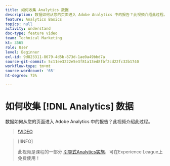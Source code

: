 ```yaml
---
title: 如何收集 Analytics 数据
description: 数据如何从您的页面进入 Adobe Analytics 中的报告？此视频介绍此过程。
feature: Analytics Basics
topics: null
activity: understand
doc-type: feature video
team: Technical Marketing
kt: 3565
role: User
level: Beginner
exl-id: 9d823311-8679-4d5b-873d-1ae0a49bbd7a
source-git-commit: 5c11ee3222e5e3f81a13ed8fbf2cd22fc32b1740
workflow-type: tm+mt
source-wordcount: '65'
ht-degree: 75%

---
```


# 如何收集 [!DNL Analytics] 数据

数据如何从您的页面进入 Adobe Analytics 中的报告？此视频介绍此过程。

>[!VIDEO](https://video.tv.adobe.com/v/28768/?quality=12)

>[!INFO]
>
> 此视频是课程的一部分 [引导式Analytics实施](https://experienceleague.adobe.com/?recommended=Analytics-D-1-2019.1)，可在Experience League上免费使用！